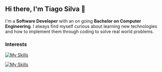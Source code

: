 ## Hi there, I'm Tiago Silva 👋

I'm a <b>Software Developer</b> with an on going <b>Bachelor on Computer Engineering</b>.
I always find myself curious about learning new technologies and how to implement them through coding to solve real world problems.

### Interests
[![My Skills](https://skillicons.dev/icons?i=python,flask,java,spring,mysql)](https://skillicons.dev)

[![My Skills](https://skillicons.dev/icons?i=docker,git)](https://skillicons.dev)


